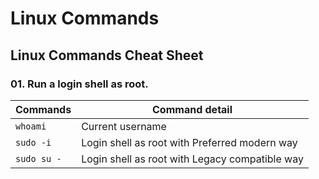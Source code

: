 # Linux Commands

## Linux Commands Cheat Sheet

### 01. Run a login shell as root.

| Commands    | Command detail                                 |
| ----------- | ---------------------------------------------- |
| `whoami`    | Current username                               |
| `sudo -i`   | Login shell as root with Preferred modern way  |
| `sudo su -` | Login shell as root with Legacy compatible way |

